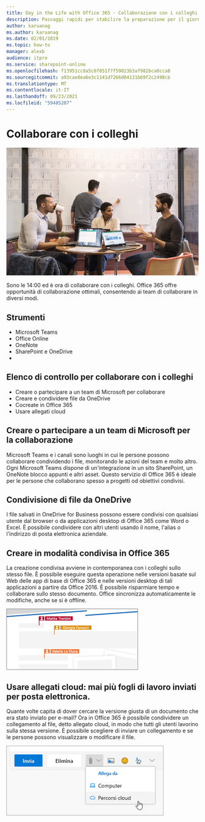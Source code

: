 ```yaml
---
title: Day in the Life with Office 365 - Collaborazione con i colleghi
description: Passaggi rapidi per stabilire la preparazione per il giorno a portata di mano con Office 365
author: karuanag
ms.author: karuanag
ms.date: 02/01/2019
ms.topic: how-to
manager: alexb
audience: itpro
ms.service: sharepoint-online
ms.openlocfilehash: f13951cc8a5c8f851f7f59023b3af982bca8cca8
ms.sourcegitcommit: a93cae8ea6e3c1141d7266d04131b69f2c2498cb
ms.translationtype: MT
ms.contentlocale: it-IT
ms.lasthandoff: 09/23/2021
ms.locfileid: "59485207"
---
```

# <a name="collaborating-with-colleagues"></a>Collaborare con i colleghi

![Visualizzazione mentre si va a lavoro](media/ditl_collab.png)

Sono le 14:00 ed è ora di collaborare con i colleghi. Office 365 offre opportunità di collaborazione ottimali, consentendo ai team di collaborare in diversi modi. 

## <a name="tools"></a>Strumenti
- Microsoft Teams
- Office Online
- OneNote
- SharePoint e OneDrive
- 
## <a name="checklist-for-collaborating-with-colleagues"></a>Elenco di controllo per collaborare con i colleghi
- Creare o partecipare a un team di Microsoft per collaborare
- Creare e condividere file da OneDrive 
- Cocreate in Office 365 
- Usare allegati cloud

## <a name="create-or-join-a-microsoft-team-for-collaboration"></a>Creare o partecipare a un team di Microsoft per la collaborazione

Microsoft Teams e i canali sono luoghi in cui le persone possono collaborare condividendo i file, monitorando le azioni del team e molto altro. Ogni Microsoft Teams dispone di un'integrazione in un sito SharePoint, un OneNote blocco appunti e altri asset. Questo servizio di Office 365 è ideale per le persone che collaborano spesso a progetti od obiettivi condivisi. 

## <a name="share-files-from-your-onedrive"></a>Condivisione di file da OneDrive
I file salvati in OneDrive for Business possono essere condivisi con qualsiasi utente dal browser o da applicazioni desktop di Office 365 come Word o Excel. È possibile condividere con altri utenti usando il nome, l'alias o l'indirizzo di posta elettronica aziendale. 

## <a name="co-create-in-office-365"></a>Creare in modalità condivisa in Office 365
La creazione condivisa avviene in contemporanea con i colleghi sullo stesso file. È possibile eseguire questa operazione nelle versioni basate sul Web delle app di base di Office 365 e nelle versioni desktop di tali applicazioni a partire da Office 2016.  È possibile risparmiare tempo e collaborare sullo stesso documento. Office sincronizza automaticamente le modifiche, anche se si è offline. 

![Creazione in modalità condivisa in Word](media/ditl_coauth.png)

## <a name="use-cloud-attachments---stop-emailing-that-spreadsheet"></a>Usare allegati cloud: mai più fogli di lavoro inviati per posta elettronica.
Quante volte capita di dover cercare la versione giusta di un documento che era stato inviato per e-mail? Ora in Office 365 è possibile condividere un collegamento al file, detto allegato cloud, in modo che tutti gli utenti lavorino sulla stessa versione.  È possibile scegliere di inviare un collegamento e se le persone possono visualizzare o modificare il file. 

![Allegati cloud](media/ditl_cloudattach.png)

